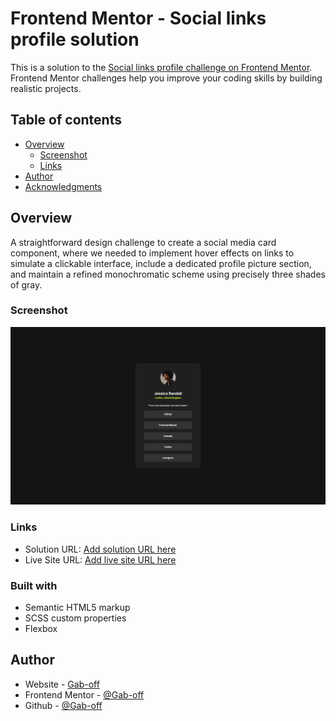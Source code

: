 # Frontend Mentor - Social links profile solution

This is a solution to the [Social links profile challenge on Frontend Mentor](https://www.frontendmentor.io/challenges/social-links-profile-UG32l9m6dQ). Frontend Mentor challenges help you improve your coding skills by building realistic projects.

## Table of contents

- [Overview](#overview)
  - [Screenshot](#screenshot)
  - [Links](#links)
- [Author](#author)
- [Acknowledgments](#acknowledgments)

## Overview

A straightforward design challenge to create a social media card component, where we needed to implement hover effects on links to simulate a clickable interface, include a dedicated profile picture section, and maintain a refined monochromatic scheme using precisely three shades of gray.

### Screenshot

![preview](preview.png)

### Links

- Solution URL: [Add solution URL here](https://your-solution-url.com)
- Live Site URL: [Add live site URL here](https://your-live-site-url.com)

### Built with

- Semantic HTML5 markup
- SCSS custom properties
- Flexbox

## Author

- Website - [Gab-off](https://portfolio.gaboff.dev.br/)
- Frontend Mentor - [@Gab-off](https://www.frontendmentor.io/profile/Gab-off)
- Github - [@Gab-off](https://github.com/Gab-off)
